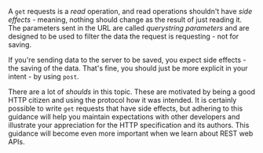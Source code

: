 A `get` requests is a _read_ operation, and read operations shouldn't have _side effects_ - meaning, nothing should change as the result of just reading it. The parameters sent in the URL are called _querystring parameters_ and are designed to be used to filter the data the request is requesting - not for saving.

If you're sending data to the server to be saved, you expect side effects - the saving of the data. That's fine, you should just be more explicit in your intent - by using `post`.

There are a lot of _shoulds_ in this topic. These are motivated by being a good HTTP citizen and using the protocol how it was intended. It is certainly possible to write `get` requests that have side effects, but adhering to this guidance will help you maintain expectations with other developers and illustrate your appreciation for the HTTP specification and its authors. This guidance will become even more important when we learn about REST web APIs.

